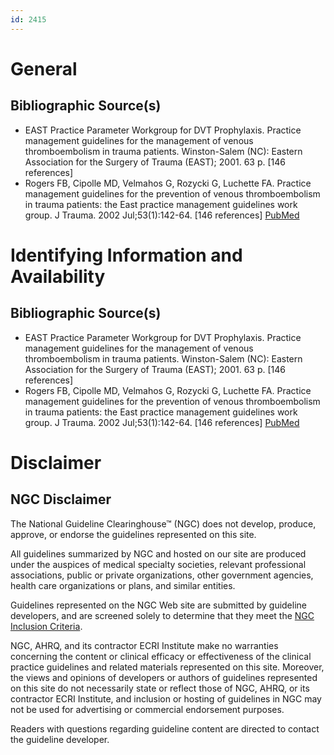 ```yaml
---
id: 2415
---
```


# General

## Bibliographic Source(s)

- EAST Practice Parameter Workgroup for DVT Prophylaxis. Practice management guidelines for the management of venous thromboembolism in trauma patients. Winston-Salem (NC): Eastern Association for the Surgery of Trauma (EAST); 2001. 63 p. [146 references]
- Rogers FB, Cipolle MD, Velmahos G, Rozycki G, Luchette FA. Practice management guidelines for the prevention of venous thromboembolism in trauma patients: the East practice management guidelines work group. J Trauma. 2002 Jul;53(1):142-64. [146 references] [ PubMed ](http://www.ncbi.nlm.nih.gov/entrez/query.fcgi?cmd=Retrieve&db=pubmed&dopt=Abstract&list_uids=12131409)

# Identifying Information and Availability

## Bibliographic Source(s)

- EAST Practice Parameter Workgroup for DVT Prophylaxis. Practice management guidelines for the management of venous thromboembolism in trauma patients. Winston-Salem (NC): Eastern Association for the Surgery of Trauma (EAST); 2001. 63 p. [146 references]
- Rogers FB, Cipolle MD, Velmahos G, Rozycki G, Luchette FA. Practice management guidelines for the prevention of venous thromboembolism in trauma patients: the East practice management guidelines work group. J Trauma. 2002 Jul;53(1):142-64. [146 references] [ PubMed ](http://www.ncbi.nlm.nih.gov/entrez/query.fcgi?cmd=Retrieve&db=pubmed&dopt=Abstract&list_uids=12131409)

# Disclaimer

## NGC Disclaimer

The National Guideline Clearinghouse™ (NGC) does not develop, produce, approve, or endorse the guidelines represented on this site.

All guidelines summarized by NGC and hosted on our site are produced under the auspices of medical specialty societies, relevant professional associations, public or private organizations, other government agencies, health care organizations or plans, and similar entities.

Guidelines represented on the NGC Web site are submitted by guideline developers, and are screened solely to determine that they meet the [NGC Inclusion Criteria](/help-and-about/summaries/inclusion-criteria).

NGC, AHRQ, and its contractor ECRI Institute make no warranties concerning the content or clinical efficacy or effectiveness of the clinical practice guidelines and related materials represented on this site. Moreover, the views and opinions of developers or authors of guidelines represented on this site do not necessarily state or reflect those of NGC, AHRQ, or its contractor ECRI Institute, and inclusion or hosting of guidelines in NGC may not be used for advertising or commercial endorsement purposes.

Readers with questions regarding guideline content are directed to contact the guideline developer.

